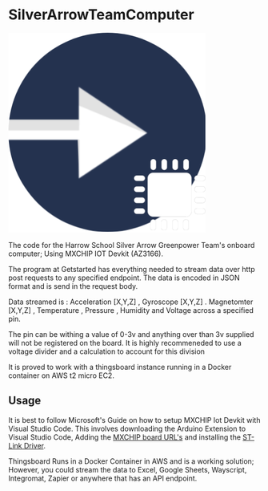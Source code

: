 
# SilverArrowTeamComputer

![logo](https://github.com/DylanK46/SilverArrowTeamComputer/blob/master/computerlogo.png?raw=true)

The code for the Harrow School Silver Arrow Greenpower Team's onboard computer; Using MXCHIP IOT Devkit (AZ3166).


The program at Getstarted has everything needed to stream data over http post requests to any specified endpoint.
The data is encoded in JSON format and is send in the request body.

Data streamed is : Acceleration [X,Y,Z] , Gyroscope [X,Y,Z] . Magnetomter [X,Y,Z] , Temperature , Pressure , Humidity and Voltage across a specified pin.

The pin can be withing a value of 0-3v and anything over than 3v supplied will not be registered on the board.
It is highly recommeneded to use a voltage divider and a calculation to account for this division

It is proved to work with a thingsboard instance running in a Docker container on AWS t2 micro EC2.

## Usage

It is best to follow Microsoft's Guide on how to setup MXCHIP Iot Devkit with Visual Studio Code. This involves downloading the Arduino Extension to Visual Studio Code, Adding the [MXCHIP board URL's](https://raw.githubusercontent.com/VSChina/azureiotdevkit_tools/master/package_azureboard_index.json) and installing the [ST-Link Driver](https://www.st.com/content/st_com/en/products/development-tools/software-development-tools/stm32-software-development-tools/stm32-utilities/stsw-link009.html?dl=h7V82kGQr7Jnogpwu2WmTg%3D%3D%2CAMYUlg5DRLy%2FPuK6xFzpxwj0mndryzOWDXtmJN8lLb4W9e4Xs79tjTZtV5nQXjcLtjz110bltEJvt5Wc7dHl8Dl57JGz3BjDG12uP1PHO4CmwOmM%2BJPGTrjfjbkbPmLTinpgQo3oNTfQUqL9gCWd3v9oir9aQ6m91EbaHmNXk2IQTU5JZ7U8YQYtAuzQ4uSTiVdCBfU%2F%2B%2FoJnR9rRL%2FKAPe6iUTLD2tOsSE3BvfrFrvENaAWP0LFwKubX%2BbKXGkB01ZJ%2FunCtkCiR9%2Fk5qDay%2BZWT7oLWzm2Onr9EWqu2ZtibqUrUGXxwMM2C0vqEnKN&uid=8d18BbbErnPJvaSFf4UFf81qYVIFi1lC#get-software).

Thingsboard Runs in a Docker Container in AWS and is a working solution; However, you could stream the data to Excel, Google Sheets, Wayscript, Integromat, Zapier or anywhere that has an API endpoint. 